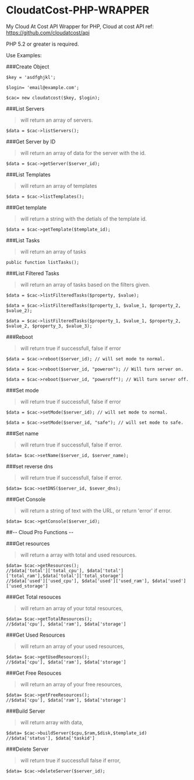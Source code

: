 # CloudatCost-PHP-WRAPPER


My Cloud At Cost API Wrapper for PHP, 
Cloud at cost API ref: https://github.com/cloudatcost/api

PHP 5.2 or greater is required.


Use Examples:

###Create Object
```
$key = 'asdfghjkl';

$login= 'email@example.com';

$cac= new cloudatcost($key, $login);
```

###List Servers
>will return an array of servers.
```
$data = $cac->listServers();
```	
	
###Get Server by ID
>will return an array of data for the server with the id.
```
$data = $cac->getServer($server_id);
```

###List Templates
>will return an array of templates
```
$data = $cac->listTemplates();
```
	
###Get template
>will return a string with the detials of the template id.
```
$data = $cac->getTemplate($template_id);
```

###List Tasks
>will return an array of tasks	
```
public function listTasks();
```	

###List Filtered Tasks
>will return an array of tasks based on the filters given.
```
$data = $cac->listFilteredTasks($property, $value);
```
```
$data = $cac->listFilteredTasks($property_1, $value_1, $property_2, $value_2);
```
```
$data = $cac->listFilteredTasks($property_1, $value_1, $property_2, $value_2, $property_3, $value_3);
```	

###Reboot
>will return true if successfull, false if error
```
$data = $cac->reboot($server_id); // will set mode to normal.
```
```
$data = $cac->reboot($server_id, "poweron"); // Will turn server on.
```
```
$data = $cac->reboot($server_id, "poweroff"); // Will turn server off.
```
	
###Set mode
>will return true if successfull, false if error
```
$data = $cac->setMode($server_id); // will set mode to normal.
```
```
$data = $cac->setMode($server_id, "safe"); // will set mode to safe.
```

###Set name
>will return true if successfull, false if error.	
```
$data= $cac->setName($server_id, $server_name);
```		

###set reverse dns
>will return true if successfull, false if error.
```
$data= $cac->setDNS($server_id, $sever_dns);
```

###Get Console
>will return a string of text with the URL, or return 'error' if error.
```
$data= $cac->getConsole($server_id);
```

##-- Cloud Pro Functions --


###Get resources
>will return a array with total and used resources.	
```
$data= $cac->getResources();
//$data['total']['total_cpu'], $data['total']['total_ram'],$data['total']['total_storage']
//$data['used']['used_cpu'], $data['used']['used_ram'], $data['used']['used_storage']
```
	
###Get Total resouces
>will return an array of your total resources, 
```
$data= $cac->getTotalResources();
//$data['cpu'], $data['ram'], $data['storage']
```

###Get Used Resources
>will return an array of your used resources,
```
$data= $cac->getUsedResources();
//$data['cpu'], $data['ram'], $data['storage']
```
	
###Get Free Resouces
>will return an array of your free resources,
```
$data= $cac->getFreeResources();
//$data['cpu'], $data['ram'], $data['storage']
```	
	
###Build Server
>will return array with data,
```
$data= $cac->buildServer($cpu,$ram,$disk,$template_id)
//$data['status'], $data['taskid']
```

###Delete Server
>will return true if successfull false if error,	
```
$data= $cac->deleteServer($server_id);
```
